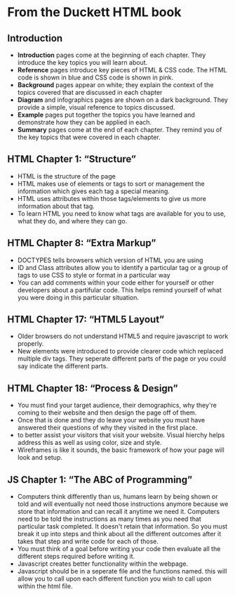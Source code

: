 # From the Duckett HTML book
## Introduction
- **Introduction** pages come at the beginning of each
chapter. They introduce the key topics you will learn
about.
- **Reference** pages introduce key pieces of HTML &
CSS code. The HTML code is shown in blue and CSS
code is shown in pink.
- **Background** pages appear on white; they explain the
context of the topics covered that are discussed in
each chapter
- **Diagram** and infographics pages are shown on a
dark background. They provide a simple, visual
reference to topics discussed.
- **Example** pages put together the topics you have
learned and demonstrate how they can be applied
in each.
- **Summary** pages come at the end of each chapter.
They remind you of the key topics that were covered
in each chapter.
## HTML Chapter 1: “Structure”
- HTML is the structure of the page
- HTML makes use of elements or tags to sort or management the information which gives each tag a special meaning. 
- HTML uses attributes within those tags/elements to give us more information about that tag.
- To learn HTML you need to know what tags are available for you to use, what they do, and where they can go.
## HTML Chapter 8: “Extra Markup”
- DOCTYPES tells browsers which version of HTML you are using
- ID and Class attributes allow you to identify a particular tag or a group of tags to use CSS to style or format in a particular way
- You can add comments within your code either for yourself or other developers about a partifular code. This helps remind yourself of what you were doing in this particular situation.
## HTML Chapter 17: “HTML5 Layout”
- Older browsers do not understand HTML5 and require javascript to work properly.
- New elements were introduced to provide clearer code which replaced multiple div tags. They seperate different parts of the page or you could say indicate the different parts. 
## HTML Chapter 18: “Process & Design”
- You must find your target audience, their demographics, why they're coming to their website and then design the page off of them.
- Once that is done and they do leave your website you must have answered their questions of why they visited in the first place.
- to better assist your visitors that visit your website. Visual hierchy helps address this as well as using color, size and style.
- Wireframes is like it sounds, the basic framework of how your page will look and setup.
## JS Chapter 1: “The ABC of Programming”
- Computers think differently than us, humans learn by being shown or told and will eventually not need those instructions anymore because we store that information and can recall it anytime we need it. Computers need to be told the instructions as many times as you need that particular task completed. It doesn't retain that information. So you must break it up into steps and think about all the different outcomes after it takes that step and write code for each of those.
- You must think of a goal before writing your code then evaluate all the different steps required before writing it.
- Javascript creates better functionality within the webpage.
- Javascript should be in a seperate file and the functions named. this will allow you to call upon each different function you wish to call upon within the html file.
